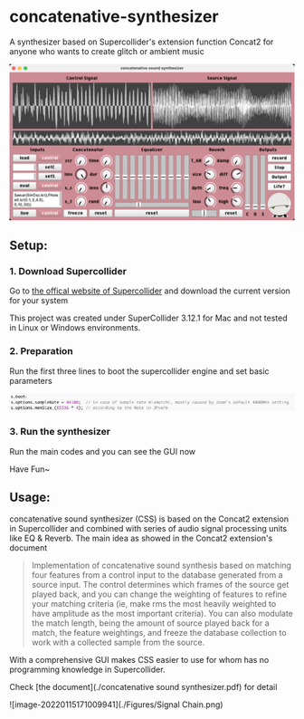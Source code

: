 # concatenative-synthesizer
A synthesizer based on Supercollider's extension function Concat2 for anyone who wants to create glitch or ambient music

![Snipaste_2022-01-15_16-56-18](./Figures/Mainscreen.png)

## Setup:

### 1. Download Supercollider

Go to [the offical website of Supercollider](https://supercollider.github.io/download) and download the current version for your system 

This project was created under SuperCollider 3.12.1 for Mac and not tested in Linux or Windows environments.

### 2. Preparation

Run the first three lines to boot the supercollider engine and set basic parameters

![image-20220115171009941](./Figures/preparation_codes.png)

### 3. Run the synthesizer

Run the main codes and you can see the GUI now

Have Fun~

## Usage:

concatenative sound synthesizer (CSS) is based on the Concat2 extension in Supercollider and  combined with  series of audio signal processing units like EQ & Reverb. The main idea as showed in the Concat2 extension's document 

> Implementation of concatenative sound synthesis based on matching four features from a control input to the database generated from a source input. The control determines which frames of the source get played back, and you can change the weighting of features to refine your matching criteria (ie, make rms the most heavily weighted to have amplitude as the most important criteria). You can also modulate the match length, being the amount of source played back for a match, the feature weightings, and freeze the database collection to work with a collected sample from the source.

With a comprehensive GUI makes CSS easier to use for whom has no programming knowledge in Supercollider. 

Check [the document](./concatenative sound synthesizer.pdf) for detail

![image-20220115171009941](./Figures/Signal Chain.png)





